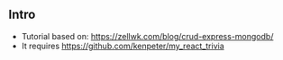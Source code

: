 ## Intro

* Tutorial based on: https://zellwk.com/blog/crud-express-mongodb/
* It requires https://github.com/kenpeter/my_react_trivia
